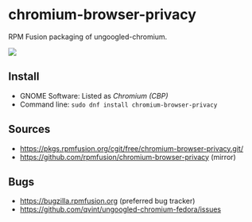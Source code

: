 # chromium-browser-privacy

RPM Fusion packaging of ungoogled-chromium.

![](https://user-images.githubusercontent.com/16843577/91255906-aa6e5e00-e76e-11ea-9326-fd236ff1db1d.png)

## Install

- GNOME Software: Listed as _Chromium (CBP)_
- Command line: `sudo dnf install chromium-browser-privacy`

## Sources

- https://pkgs.rpmfusion.org/cgit/free/chromium-browser-privacy.git/
- https://github.com/rpmfusion/chromium-browser-privacy (mirror)

## Bugs

- https://bugzilla.rpmfusion.org (preferred bug tracker)
- https://github.com/qvint/ungoogled-chromium-fedora/issues
